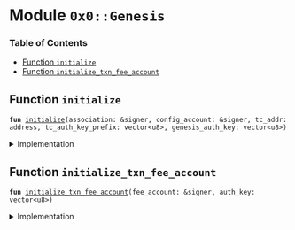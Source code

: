 
<a name="0x0_Genesis"></a>

# Module `0x0::Genesis`

### Table of Contents

-  [Function `initialize`](#0x0_Genesis_initialize)
-  [Function `initialize_txn_fee_account`](#0x0_Genesis_initialize_txn_fee_account)



<a name="0x0_Genesis_initialize"></a>

## Function `initialize`



<pre><code><b>fun</b> <a href="#0x0_Genesis_initialize">initialize</a>(association: &signer, config_account: &signer, tc_addr: address, tc_auth_key_prefix: vector&lt;u8&gt;, genesis_auth_key: vector&lt;u8&gt;)
</code></pre>



<details>
<summary>Implementation</summary>


<pre><code><b>fun</b> <a href="#0x0_Genesis_initialize">initialize</a>(
    association: &signer,
    config_account: &signer,
    tc_addr: address,
    tc_auth_key_prefix: vector&lt;u8&gt;,
    genesis_auth_key: vector&lt;u8&gt;
) {
    <b>let</b> dummy_auth_key_prefix = x"00000000000000000000000000000000";

    // <a href="association.md#0x0_Association">Association</a>/cap setup
    <a href="association.md#0x0_Association_initialize">Association::initialize</a>(association);
    <a href="association.md#0x0_Association_grant_privilege">Association::grant_privilege</a>&lt;<a href="libra.md#0x0_Libra_AddCurrency">Libra::AddCurrency</a>&gt;(association);

    // On-chain config setup
    <a href="event.md#0x0_Event_publish_generator">Event::publish_generator</a>(config_account);
    <a href="libra_configs.md#0x0_LibraConfig_initialize">LibraConfig::initialize</a>(config_account, association);

    // Currency setup
    <a href="libra.md#0x0_Libra_initialize">Libra::initialize</a>(config_account);

    // Set that this is testnet
    <a href="testnet.md#0x0_Testnet_initialize">Testnet::initialize</a>();

    // <a href="event.md#0x0_Event">Event</a> and currency setup
    <a href="event.md#0x0_Event_publish_generator">Event::publish_generator</a>(association);
    <b>let</b> (coin1_mint_cap, coin1_burn_cap) = <a href="coin1.md#0x0_Coin1_initialize">Coin1::initialize</a>(association);
    <b>let</b> (coin2_mint_cap, coin2_burn_cap) = <a href="coin2.md#0x0_Coin2_initialize">Coin2::initialize</a>(association);
    <a href="lbr.md#0x0_LBR_initialize">LBR::initialize</a>(association);

    <a href="libra_account.md#0x0_LibraAccount_initialize">LibraAccount::initialize</a>(association);
    <a href="unhosted.md#0x0_Unhosted_publish_global_limits_definition">Unhosted::publish_global_limits_definition</a>();
    <a href="libra_account.md#0x0_LibraAccount_create_genesis_account">LibraAccount::create_genesis_account</a>&lt;<a href="lbr.md#0x0_LBR_T">LBR::T</a>&gt;(
        <a href="signer.md#0x0_Signer_address_of">Signer::address_of</a>(association),
        <b>copy</b> dummy_auth_key_prefix,
    );
    <a href="libra.md#0x0_Libra_grant_mint_capability_to_association">Libra::grant_mint_capability_to_association</a>&lt;<a href="coin1.md#0x0_Coin1_T">Coin1::T</a>&gt;(association);
    <a href="libra.md#0x0_Libra_grant_mint_capability_to_association">Libra::grant_mint_capability_to_association</a>&lt;<a href="coin2.md#0x0_Coin2_T">Coin2::T</a>&gt;(association);

    // Register transaction fee accounts
    <a href="libra_account.md#0x0_LibraAccount_create_testnet_account">LibraAccount::create_testnet_account</a>&lt;<a href="lbr.md#0x0_LBR_T">LBR::T</a>&gt;(0xFEE, <b>copy</b> dummy_auth_key_prefix);


    // Create the treasury compliance account
    <a href="libra_account.md#0x0_LibraAccount_create_treasury_compliance_account">LibraAccount::create_treasury_compliance_account</a>&lt;<a href="lbr.md#0x0_LBR_T">LBR::T</a>&gt;(
        tc_addr,
        tc_auth_key_prefix,
        coin1_mint_cap,
        coin1_burn_cap,
        coin2_mint_cap,
        coin2_burn_cap,
    );

    // Create the config account
    <a href="libra_account.md#0x0_LibraAccount_create_genesis_account">LibraAccount::create_genesis_account</a>&lt;<a href="lbr.md#0x0_LBR_T">LBR::T</a>&gt;(
        <a href="libra_configs.md#0x0_LibraConfig_default_config_address">LibraConfig::default_config_address</a>(),
        dummy_auth_key_prefix
    );

    <a href="libra_transaction_timeout.md#0x0_LibraTransactionTimeout_initialize">LibraTransactionTimeout::initialize</a>(association);
    <a href="libra_system.md#0x0_LibraSystem_initialize_validator_set">LibraSystem::initialize_validator_set</a>(config_account);
    <a href="libra_version.md#0x0_LibraVersion_initialize">LibraVersion::initialize</a>(config_account);

    <a href="libra_block.md#0x0_LibraBlock_initialize_block_metadata">LibraBlock::initialize_block_metadata</a>(association);
    <a href="libra_writeset_manager.md#0x0_LibraWriteSetManager_initialize">LibraWriteSetManager::initialize</a>(association);
    <a href="libra_time.md#0x0_LibraTimestamp_initialize">LibraTimestamp::initialize</a>(association);
    <a href="libra_account.md#0x0_LibraAccount_rotate_authentication_key">LibraAccount::rotate_authentication_key</a>(<b>copy</b> genesis_auth_key);
}
</code></pre>



</details>

<a name="0x0_Genesis_initialize_txn_fee_account"></a>

## Function `initialize_txn_fee_account`



<pre><code><b>fun</b> <a href="#0x0_Genesis_initialize_txn_fee_account">initialize_txn_fee_account</a>(fee_account: &signer, auth_key: vector&lt;u8&gt;)
</code></pre>



<details>
<summary>Implementation</summary>


<pre><code><b>fun</b> <a href="#0x0_Genesis_initialize_txn_fee_account">initialize_txn_fee_account</a>(fee_account: &signer, auth_key: vector&lt;u8&gt;) {
    // Create the transaction fee account
    <a href="libra_account.md#0x0_LibraAccount_add_currency">LibraAccount::add_currency</a>&lt;<a href="coin1.md#0x0_Coin1_T">Coin1::T</a>&gt;(fee_account);
    <a href="libra_account.md#0x0_LibraAccount_add_currency">LibraAccount::add_currency</a>&lt;<a href="coin2.md#0x0_Coin2_T">Coin2::T</a>&gt;(fee_account);
    <a href="transaction_fee.md#0x0_TransactionFee_initialize_transaction_fees">TransactionFee::initialize_transaction_fees</a>(fee_account);
    <a href="libra_account.md#0x0_LibraAccount_rotate_authentication_key">LibraAccount::rotate_authentication_key</a>(auth_key);
}
</code></pre>



</details>
